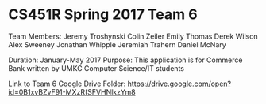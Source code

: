 # CS451R Spring 2017 Team 6
Team Members:
Jeremy Troshynski
Colin Zeiler
Emily Thomas
Derek Wilson
Alex Sweeney
Jonathan Whipple
Jeremiah Trahern
Daniel McNary

Duration: January-May 2017
Purpose: This application is for Commerce Bank written by UMKC Computer Science/IT students

Link to Team 6 Google Drive Folder: https://drive.google.com/open?id=0B1xvBZvF91-MXzRfSFVHNlkzYm8

